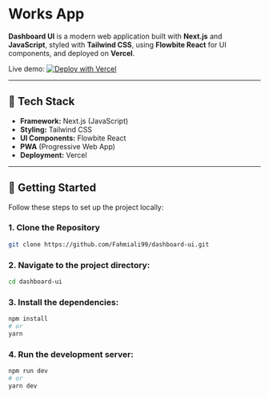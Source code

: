 # Works App

**Dashboard UI** is a modern web application built with **Next.js** and **JavaScript**, styled with **Tailwind CSS**, using **Flowbite React** for UI components, and deployed on **Vercel**.

Live demo: [![Deploy with Vercel](https://vercel.com/button)](https://dashboard-uec.vercel.app/)

---

## 🧰 Tech Stack

- **Framework:** Next.js (JavaScript)
- **Styling:** Tailwind CSS
- **UI Components:** Flowbite React
- **PWA** (Progressive Web App)
- **Deployment:** Vercel

---

## 🚀 Getting Started

Follow these steps to set up the project locally:

### 1. Clone the Repository

```bash
git clone https://github.com/Fahmiali99/dashboard-ui.git
```

### 2. Navigate to the project directory:

```bash
cd dashboard-ui
```

### 3. Install the dependencies:

```bash
npm install
# or
yarn
```

### 4. Run the development server:

```bash
npm run dev
# or
yarn dev
```
